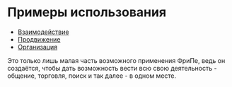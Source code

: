 # Примеры использования

- [Взаимодействие](https://freepe.info/ru/primer_1.html)
- [Продвижение](https://freepe.info/ru/primer_2.html)
- [Организация](https://freepe.info/ru/primer_3.html)

Это только лишь малая часть возможного применения ФриПе, ведь он создаётся, чтобы дать возможность вести всю свою деятельность - общение, торговля, поиск и так далее - в одном месте.
